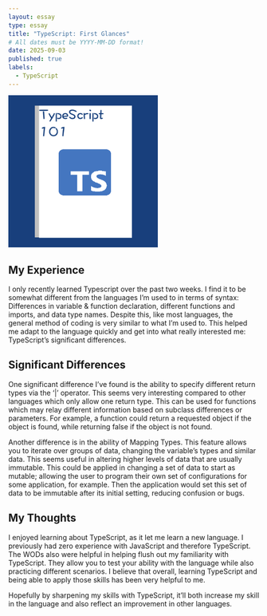 ```yaml
---
layout: essay
type: essay
title: "TypeScript: First Glances"
# All dates must be YYYY-MM-DD format!
date: 2025-09-03
published: true
labels:
  - TypeScript
---
```


<img width="300px" class="rounded float-start pe-4" src="../img/typescript101img.png">

## My Experience
I only recently learned Typescript over the past two weeks. I find it to be somewhat different from the languages I’m used to in terms of syntax: Differences in variable & function declaration, different functions and imports, and data type names. Despite this, like most languages, the general method of coding is very similar to what I’m used to. This helped me adapt to the language quickly and get into what really interested me: TypeScript’s significant differences.

## Significant Differences
One significant difference I’ve found is the ability to specify different return types via the ‘|’ operator. This seems very interesting compared to other languages which only allow one return type. This can be used for functions which may relay different information based on subclass differences or parameters. For example, a function could return a requested object if the object is found, while returning false if the object is not found. 

Another difference is in the ability of Mapping Types. This feature allows you to iterate over groups of data, changing the variable’s types and similar data. This seems useful in altering higher levels of data that are usually immutable. This could be applied in changing a set of data to start as mutable; allowing the user to program their own set of configurations for some application, for example. Then the application would set this set of data to be immutable after its initial setting, reducing confusion or bugs. 

## My Thoughts
I enjoyed learning about TypeScript, as it let me learn a new language. I previously had zero experience with JavaScript and therefore TypeScript. The WODs also were helpful in helping flush out my familiarity with TypeScript. They allow you to test your ability with the language while also practicing different scenarios. I believe that overall, learning TypeScript and being able to apply those skills has been very helpful to me. 

Hopefully by sharpening my skills with TypeScript, it’ll both increase my skill in the language and also reflect an improvement in other languages. 
